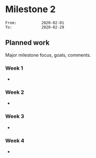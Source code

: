# Milestone 2

```
From:           2020-02-01
To:             2020-02-29
```

## Planned work

Major milestone focus, goals, comments.

### Week 1

- 

### Week 2

- 

### Week 3

- 

### Week 4

- 
